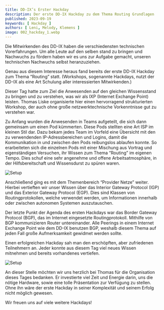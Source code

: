 ```yaml
---
title: DD-IX’s Erster Hackday
description: Der erste DD-IX Hackday zu dem Thema Routing Grundlagen
published: 2023-09-19
keywords: [ Hackday ]
authors: [ Leni, Melody, Klemens ]
image: 002_hackday_1.webp
---
```


Die Mitwirkenden des DD-IX haben die verschiedensten technischen Vorerfahrungen. Um alle Leute auf den selben stand zu bringen und Nachwuchs zu fördern haben wir es uns zur Aufgabe gemacht, unseren technischen Nachwuchs selbst heranzuziehen.

Genau aus diesem Interesse heraus fand bereits der erste DD-IX Hackday zum Thema “Routing” statt. (Workshops, sogenannte Hackdays, nutzt der DD-IX als eine Art Schulung aller interessierten Mitwirkenden.)

Dieser Tag hatte zum Ziel die Anwesenden auf den gleichen Wissensstand zu bringen und zu verstehen, was wir als IXP (Internet Exchange Point) leisten. Thomas Liske organisierte hier einen hervorragend strukturierten Workshop, der auch ohne große netzwerktechnische Vorkenntnisse gut zu verstehen war.

Zu Anfang wurden die Anwesenden in Teams aufgeteilt, die sich dann gemeinsam um einen Pod kümmerten. Diese Pods stellten eine Art ISP im kleinen Stil dar. Dazu bekam jedes Team im Vorfeld eine Übersicht mit den zu verwendenden IP-Adressbereichen und Logins, damit die Kommunikation in und zwischen den Pods reibungslos ablaufen konnte. So erarbeiteten sich die einzelnen Pods mit einer Mischung aus Vortrag und eigenständigen Versuchen, ihr Wissen zum Thema “Routing” im eigenen Tempo. Dies schuf eine sehr angenehme und offene Arbeitsatmosphäre, in der Hilfsbereitschaft und Wissensdurst zu spüren waren.

![Setup](002_hackday_2.webp)

Anschließend ging es mit dem Themenbereich “Provider Netze” weiter. Hierbei vertieften wir unser Wissen über das Interior Gateway Protocol (IGP) und das Exterior Gateway Protocol (EGP). Dies sind Klassen von Routingprotokollen, welche verwendet werden, um Informationen innerhalb oder zwischen autonomen Systemen auszutauschen.

Der letzte Punkt der Agenda des ersten Hackdays war das Border Gateway Protocol (BGP), das im Internet eingesetzte Routingprotokoll. Mithilfe von BGP kommunizieren Router untereinander. Alle Peerings in einem Internet Exchange Point wie dem DD-IX benutzen BGP, weshalb diesem Thema auf jeden Fall große Aufmerksamkeit gewidmet werden sollte.

Einen erfolgreichen Hackday sah man den erschöpften, aber zufriedenen Teilnehmern an. Jeder konnte aus diesem Tag viel neues Wissen mitnehmen und bereits vorhandenes vertiefen.

![Setup](002_hackday_3.webp)

An dieser Stelle möchten wir uns herzlich bei Thomas für die Organisation dieses Tages bedanken. Er investierte viel Zeit und Energie darin, uns die nötige Hardware, sowie eine tolle Präsentation zur Verfügung zu stellen. Ohne ihn wäre der erste Hackday in seiner Komplexität und seinem Erfolg nicht möglich gewesen.

Wir freuen uns auf viele weitere Hackdays!
